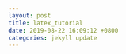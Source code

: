 ```yaml
---
layout: post
title: latex_tutorial
date: 2019-08-22 16:09:12 +0800
categories: jekyll update
---
```



